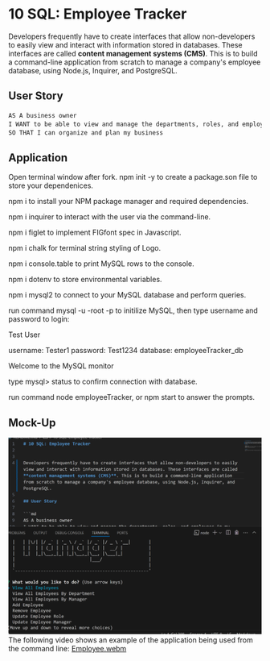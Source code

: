 # 10 SQL: Employee Tracker

 
Developers frequently have to create interfaces that allow non-developers to easily view and interact with information stored in databases. These interfaces are called **content management systems (CMS)**. This is to build a command-line application from scratch to manage a company's employee database, using Node.js, Inquirer, and PostgreSQL.

## User Story

```md
AS A business owner
I WANT to be able to view and manage the departments, roles, and employees in my company
SO THAT I can organize and plan my business
```
## Application
Open terminal window after fork. npm init -y to create a package.son file to store your dependenices.

npm i to install your NPM package manager and required dependencies.

npm i inquirer to interact with the user via the command-line.

npm i figlet to implement FIGfont spec in Javascript.

npm i chalk for terminal string styling of Logo.

npm i console.table to print MySQL rows to the console.

npm i dotenv to store environmental variables.

npm i mysql2 to connect to your MySQL database and perform queries.

run command mysql -u -root -p to initilize MySQL, then type username and password to login:

Test User

username: Tester1
password: Test1234
database: employeeTracker_db

Welcome to the MySQL monitor

type mysql> status to confirm connection with database.

run command node employeeTracker, or npm start to answer the prompts.

## Mock-Up
![alt text](2025-01-07.png)
The following video shows an example of the application being used from the command line:
[Employee.webm](https://github.com/user-attachments/assets/fab4626a-802e-4c32-8944-4b30035f7100)

